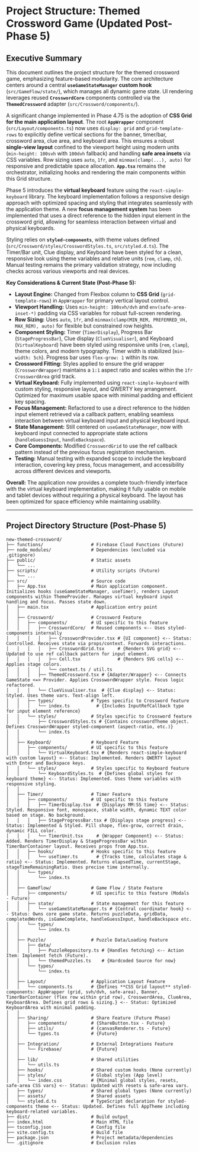 # Project Structure: Themed Crossword Game (Updated Post-Phase 5)

## Executive Summary

This document outlines the project structure for the themed crossword game, emphasizing feature-based modularity. The core architecture centers around a central **`useGameStateManager` custom hook** (`src/GameFlow/state/`), which manages all dynamic game state. UI rendering leverages reused **`CrosswordCore`** components controlled via the **`ThemedCrossword`** adapter (`src/Crossword/components/`).

A significant change implemented in Phase 4.75 is the adoption of **CSS Grid for the main application layout**. The root **`AppWrapper`** component (`src/Layout/components.ts`) now uses `display: grid` and `grid-template-rows` to explicitly define vertical sections for the banner, timer/bar, crossword area, clue area, and keyboard area. This ensures a robust **single-view layout** confined to the viewport height using modern units (`min-height: 100svh` with `100dvh` fallback) and handling **safe area insets** via CSS variables. Row sizing uses `auto`, `1fr`, and `minmax(clamp(...), auto)` for responsive and predictable space allocation. **`App.tsx`** remains the orchestrator, initializing hooks and rendering the main components within this Grid structure.

Phase 5 introduces the **virtual keyboard** feature using the `react-simple-keyboard` library. The keyboard implementation follows a responsive design approach with optimized spacing and styling that integrates seamlessly with the application theme. A new **focus management system** has been implemented that uses a direct reference to the hidden input element in the crossword grid, allowing for seamless interaction between virtual and physical keyboards.

Styling relies on **`styled-components`**, with theme values defined (`src/Crossword/styles/CrosswordStyles.ts`, `src/styled.d.ts`). The Timer/Bar unit, Clue display, and Keyboard have been styled for a clean, responsive look using theme variables and relative units (`rem`, `clamp`, `ch`). Manual testing remains the primary validation strategy, now including checks across various viewports and real devices.

**Key Considerations & Current State (Post-Phase 5):**
*   **Layout Engine:** Changed from Flexbox column to **CSS Grid** (`grid-template-rows`) in `AppWrapper` for primary vertical layout control.
*   **Viewport Handling:** Uses `min-height: 100svh/dvh` and `env(safe-area-inset-*)` padding via CSS variables for robust full-screen rendering.
*   **Row Sizing:** Uses `auto`, `1fr`, and `minmax(clamp(MIN_REM, PREFERRED_VH, MAX_REM), auto)` for flexible but constrained row heights.
*   **Component Styling:** Timer (`TimerDisplay`), Progress Bar (`StageProgressBar`), Clue display (`ClueVisualiser`), and Keyboard (`VirtualKeyboard`) have been styled using responsive units (`rem`, `clamp`), theme colors, and modern typography. Timer width is stabilized (`min-width: 5ch`). Progress bar uses `flex-grow: 1` within its row.
*   **Crossword Fitting:** Styles applied to ensure the grid wrapper (`CrosswordWrapper`) maintains a `1:1` aspect ratio and scales within the `1fr` `CrosswordArea` grid track.
*   **Virtual Keyboard:** Fully implemented using `react-simple-keyboard` with custom styling, responsive layout, and QWERTY key arrangement. Optimized for maximum usable space with minimal padding and efficient key spacing.
*   **Focus Management:** Refactored to use a direct reference to the hidden input element retrieved via a callback pattern, enabling seamless interaction between virtual keyboard input and physical keyboard input.
*   **State Management:** Still centered on `useGameStateManager`, now with keyboard input connected to appropriate state actions (`handleGuessInput`, `handleBackspace`).
*   **Core Components:** Modified `CrosswordGrid` to use the ref callback pattern instead of the previous focus registration mechanism.
*   **Testing:** Manual testing with expanded scope to include the keyboard interaction, covering key press, focus management, and accessibility across different devices and viewports.

**Overall:** The application now provides a complete touch-friendly interface with the virtual keyboard implementation, making it fully usable on mobile and tablet devices without requiring a physical keyboard. The layout has been optimized for space efficiency while maintaining usability.

---

## Project Directory Structure (Post-Phase 5)

```plaintext
new-themed-crossword/
├── functions/                  # Firebase Cloud Functions (Future)
├── node_modules/               # Dependencies (excluded via .gitignore)
├── public/                     # Static assets
│   └── ...
├── scripts/                    # Utility scripts (Future)
│   └── ...
├── src/                        # Source code
│   ├── App.tsx                 # Main application component. Initializes hooks (useGameStateManager, useTimer), renders Layout components within ThemeProvider. Manages virtual keyboard input handling and focus. Passes state down.
│   ├── main.tsx                # Application entry point
│   │
│   ├── Crossword/              # Crossword Feature
│   │   ├── components/         # UI specific to this feature
│   │   │   ├── CrosswordCore/  # Reused components <-- Uses styled-components internally
│   │   │   │   ├── CrosswordProvider.tsx # {UI component} <-- Status: Controlled. Receives state via props/context. Forwards interactions.
│   │   │   │   ├── CrosswordGrid.tsx     # {Renders SVG grid} <-- Updated to use ref callback pattern for input element.
│   │   │   │   ├── Cell.tsx              # {Renders SVG cells} <-- Applies stage colors.
│   │   │   │   └── context.ts / util.ts
│   │   │   ├── ThemedCrossword.tsx # {Adapter/Wrapper} <-- Connects GameState <=> Provider. Applies CrosswordWrapper style. Focus logic refactored.
│   │   │   └── ClueVisualiser.tsx  # {Clue display} <-- Status: Styled. Uses theme vars. Text-align left.
│   │   ├── types/              # Types specific to Crossword feature
│   │   │   └── index.ts          # {Includes InputRefCallback type for input element reference}
│   │   └── styles/             # Styles specific to Crossword feature
│   │       ├── CrosswordStyles.ts # {Contains crosswordTheme object. Defines CrosswordWrapper styled-component (aspect-ratio, etc.)}
│   │       └── index.ts
│   │
│   ├── Keyboard/               # Keyboard Feature
│   │   ├── components/         # UI specific to this feature
│   │   │   └── VirtualKeyboard.tsx # {Renders react-simple-keyboard with custom layout} <-- Status: Implemented. Renders QWERTY layout with Enter and Backspace keys.
│   │   └── styles/             # Styles specific to Keyboard feature
│   │       └── KeyboardStyles.ts  # {Defines global styles for keyboard theme} <-- Status: Implemented. Uses theme variables with responsive styling.
│   │
│   ├── Timer/                  # Timer Feature
│   │   ├── components/         # UI specific to this feature
│   │   │   ├── TimerDisplay.tsx  # {Displays MM:SS time} <-- Status: Styled. Responsive font, monospace, stable width, dynamic TEXT color based on stage. No background.
│   │   │   ├── StageProgressBar.tsx # {Displays stage progress} <-- Status: Implemented & Styled. Pill shape, flex-grow, correct drain, dynamic FILL color.
│   │   │   └── TimerUnit.tsx     # {Wrapper Component} <-- Status: Added. Renders TimerDisplay & StageProgressBar within TimerBarContainer layout. Receives props from App.tsx.
│   │   ├── hooks/              # Hooks specific to this feature
│   │   │   └── useTimer.ts       # {Tracks time, calculates stage & ratio} <-- Status: Implemented. Returns elapsedTime, currentStage, stageTimeRemainingRatio. Uses precise time internally.
│   │   └── types/
│   │       └── index.ts
│   │
│   ├── GameFlow/               # Game Flow / State Feature
│   │   ├── components/         # UI specific to this feature (Modals - Future)
│   │   ├── state/              # State management for this feature
│   │   │   └── useGameStateManager.ts # {Central coordinator hook} <-- Status: Owns core game state. Returns puzzleData, gridData, completedWords, isGameComplete, handleGuessInput, handleBackspace etc.
│   │   └── types/
│   │       └── index.ts
│   │
│   ├── Puzzle/                 # Puzzle Data/Loading Feature
│   │   ├── data/
│   │   │   ├── PuzzleRepository.ts # {Handles fetching} <-- Action Item: Implement fetch (Future).
│   │   │   └── themedPuzzles.ts    # {Hardcoded Source for now}
│   │   └── types/
│   │       └── index.ts
│   │
│   ├── Layout/                 # Application Layout Feature
│   │   └── components.ts       # {Defines **CSS Grid layout** styled-components: AppWrapper (grid, svh/dvh, safe-area), Banner, TimerBarContainer (flex row within grid row), CrosswordArea, ClueArea, KeyboardArea. Defines grid rows & sizing.} <-- Status: Optimized KeyboardArea with minimal padding.
│   │
│   ├── Sharing/                # Share Feature (Future Phase)
│   │   ├── components/         # {ShareButton.tsx - Future}
│   │   ├── utils/              # {canvasRenderer.ts - Future}
│   │   └── types.ts            # {Future}
│   │
│   ├── Integration/            # External Integrations Feature
│   │   └── Firebase/           # {Future}
│   │
│   ├── lib/                    # Shared utilities
│   │   └── utils.ts
│   ├── hooks/                  # Shared custom hooks (None currently)
│   ├── styles/                 # Global styles (App level)
│   │   └── index.css           # {Minimal global styles, resets, safe-area CSS vars} <-- Status: Updated with resets & safe-area vars.
│   ├── types/                  # Shared global types (None currently)
│   ├── assets/                 # Shared assets
│   └── styled.d.ts             # TypeScript declaration for styled-components theme <-- Status: Updated. Defines full AppTheme including keyboard-related variables.
├── dist/                       # Build output
├── index.html                  # Main HTML file
├── tsconfig.json               # Config file
├── vite.config.ts              # Build file
├── package.json                # Project metadata/dependencies
└── .gitignore                  # Exclusion rules